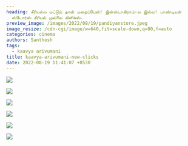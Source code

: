 ```yaml
---
heading: சீரியல்ல மட்டும் தான் மறைப்பேன்! இன்ஸ்டாகிராம்-ல இல்ல! பாண்டியன்
  ஸ்டோர்ஸ் சீரியல் முல்லை கிளிக்ஸ்.
preview_image: /images/2022/08/19/pandiyanstore.jpeg
image_resize: /cdn-cgi/image/w=640,fit=scale-down,q=80,f=auto
categories: cinema
authors: Santhosh
tags:
  - kaavya arivumani
title: kaavya-arivumani-new-clicks
date: 2022-08-19 11:41:07 +0530
---
```

![](/images/2022/08/19/kaavyaarivumani2.jpeg)

![](/images/2022/08/19/kaavyaarivumani4.jpeg)

![](/images/2022/08/19/kaavyaarivumani6.jpeg)

![](/images/2022/08/19/kaavyaarivumani8.jpeg)

![](/images/2022/08/19/kaavyaarivumani66.jpeg)

![](/images/2022/08/19/kaavyaarivumani88.jpeg)